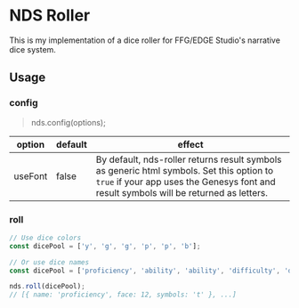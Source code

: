 # NDS Roller

This is my implementation of a dice roller for FFG/EDGE Studio's narrative dice system.

## Usage
### config
> nds.config(options);

| option  | default | effect                                                                                                                                                                             |
| ------- | ------- | ---------------------------------------------------------------------------------------------------------------------------------------------------------------------------------- |
| useFont | false   | By default, nds-roller returns result symbols as generic html symbols. Set this option to `true` if your app uses the Genesys font and result symbols will be returned as letters. |

### roll
```js
// Use dice colors
const dicePool = ['y', 'g', 'g', 'p', 'p', 'b'];

// Or use dice names
const dicePool = ['proficiency', 'ability', 'ability', 'difficulty', 'difficulty', 'boost'];

nds.roll(dicePool);
// [{ name: 'proficiency', face: 12, symbols: 't' }, ...]
```

